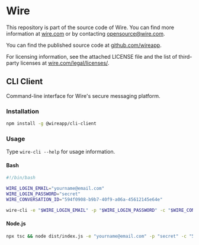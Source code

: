 # Wire

This repository is part of the source code of Wire. You can find more information at [wire.com](https://wire.com) or by contacting opensource@wire.com.

You can find the published source code at [github.com/wireapp](https://github.com/wireapp).

For licensing information, see the attached LICENSE file and the list of third-party licenses at [wire.com/legal/licenses/](https://wire.com/legal/licenses/).

## CLI Client

Command-line interface for Wire's secure messaging platform.

### Installation

```bash
npm install -g @wireapp/cli-client
```

### Usage

Type `wire-cli --help` for usage information.

#### Bash

```bash
#!/bin/bash

WIRE_LOGIN_EMAIL="yourname@email.com"
WIRE_LOGIN_PASSWORD="secret"
WIRE_CONVERSATION_ID="594f0908-b9b7-40f9-a06a-45612145e64e"

wire-cli -e "$WIRE_LOGIN_EMAIL" -p "$WIRE_LOGIN_PASSWORD" -c "$WIRE_CONVERSATION_ID"
```

#### Node.js

```bash
npx tsc && node dist/index.js -e "yourname@email.com" -p "secret" -c "594f0908-b9b7-40f9-a06a-45612145e64e"
```
